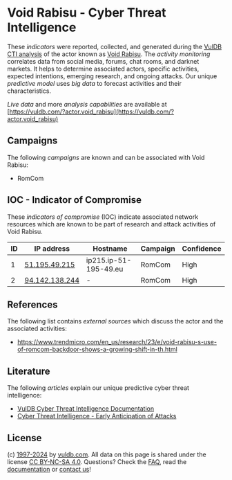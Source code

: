 # Void Rabisu - Cyber Threat Intelligence

These _indicators_ were reported, collected, and generated during the [VulDB CTI analysis](https://vuldb.com/?kb.cti) of the actor known as [Void Rabisu](https://vuldb.com/?actor.void_rabisu). The _activity monitoring_ correlates data from social media, forums, chat rooms, and darknet markets. It helps to determine associated actors, specific activities, expected intentions, emerging research, and ongoing attacks. Our unique _predictive model_ uses _big data_ to forecast activities and their characteristics.

_Live data_ and more _analysis capabilities_ are available at [https://vuldb.com/?actor.void_rabisu](https://vuldb.com/?actor.void_rabisu)

## Campaigns

The following _campaigns_ are known and can be associated with Void Rabisu:

* RomCom

## IOC - Indicator of Compromise

These _indicators of compromise_ (IOC) indicate associated network resources which are known to be part of research and attack activities of Void Rabisu.

ID | IP address | Hostname | Campaign | Confidence
-- | ---------- | -------- | -------- | ----------
1 | [51.195.49.215](https://vuldb.com/?ip.51.195.49.215) | ip215.ip-51-195-49.eu | RomCom | High
2 | [94.142.138.244](https://vuldb.com/?ip.94.142.138.244) | - | RomCom | High

## References

The following list contains _external sources_ which discuss the actor and the associated activities:

* https://www.trendmicro.com/en_us/research/23/e/void-rabisu-s-use-of-romcom-backdoor-shows-a-growing-shift-in-th.html

## Literature

The following _articles_ explain our unique predictive cyber threat intelligence:

* [VulDB Cyber Threat Intelligence Documentation](https://vuldb.com/?kb.cti)
* [Cyber Threat Intelligence - Early Anticipation of Attacks](https://www.scip.ch/en/?labs.20201022)

## License

(c) [1997-2024](https://vuldb.com/?kb.changelog) by [vuldb.com](https://vuldb.com/?kb.about). All data on this page is shared under the license [CC BY-NC-SA 4.0](https://creativecommons.org/licenses/by-nc-sa/4.0/). Questions? Check the [FAQ](https://vuldb.com/?kb.faq), read the [documentation](https://vuldb.com/?kb) or [contact us](https://vuldb.com/?contact)!
